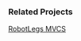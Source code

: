 ### Related Projects
[RobotLegs MVCS](https://github.com/robotlegs/robotlegs-framework/tree/master/src/robotlegs/bender/bundles/mvcs)
